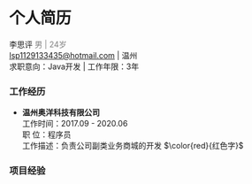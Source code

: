 # 个人简历
李思评 <font color=gray>男 | 24岁 </font>  
lsp1129133435@hotmail.com | 温州  
求职意向：Java开发 | 工作年限：3年  
### 工作经历  
* **温州奥洋科技有限公司**  
工作时间：2017.09 - 2020.06  
职 位：程序员  
工作描述：负责公司副类业务商城的开发
$\color{red}{红色字}$
### 项目经验
